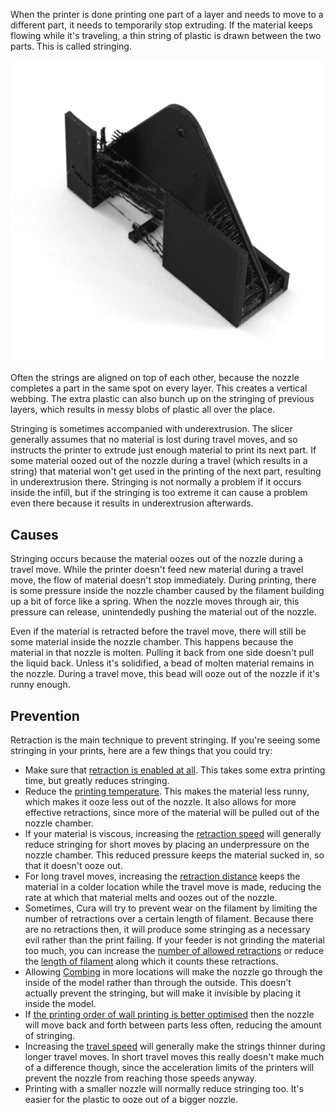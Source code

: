 When the printer is done printing one part of a layer and needs to move to a different part, it needs to temporarily stop extruding. If the material keeps flowing while it's traveling, a thin string of plastic is drawn between the two parts. This is called stringing.

![Thin lines of plastic are visible where the nozzle moved from one part to another](../images/stringing.jpg)

Often the strings are aligned on top of each other, because the nozzle completes a part in the same spot on every layer. This creates a vertical webbing. The extra plastic can also bunch up on the stringing of previous layers, which results in messy blobs of plastic all over the place.

Stringing is sometimes accompanied with underextrusion. The slicer generally assumes that no material is lost during travel moves, and so instructs the printer to extrude just enough material to print its next part. If some material oozed out of the nozzle during a travel (which results in a string) that material won't get used in the printing of the next part, resulting in underextrusion there. Stringing is not normally a problem if it occurs inside the infill, but if the stringing is too extreme it can cause a problem even there because it results in underextrusion afterwards.

Causes
----
Stringing occurs because the material oozes out of the nozzle during a travel move. While the printer doesn't feed new material during a travel move, the flow of material doesn't stop immediately. During printing, there is some pressure inside the nozzle chamber caused by the filament building up a bit of force like a spring. When the nozzle moves through air, this pressure can release, unintendedly pushing the material out of the nozzle.

Even if the material is retracted before the travel move, there will still be some material inside the nozzle chamber. This happens because the material in that nozzle is molten. Pulling it back from one side doesn't pull the liquid back. Unless it's solidified, a bead of molten material remains in the nozzle. During a travel move, this bead will ooze out of the nozzle if it's runny enough.

Prevention
----
Retraction is the main technique to prevent stringing. If you're seeing some stringing in your prints, here are a few things that you could try:
* Make sure that [retraction is enabled at all](../travel/retraction_enable.md). This takes some extra printing time, but greatly reduces stringing.
* Reduce the [printing temperature](../material/material_print_temperature.md). This makes the material less runny, which makes it ooze less out of the nozzle. It also allows for more effective retractions, since more of the material will be pulled out of the nozzle chamber.
* If your material is viscous, increasing the [retraction speed](../travel/retraction_speed.md) will generally reduce stringing for short moves by placing an underpressure on the nozzle chamber. This reduced pressure keeps the material sucked in, so that it doesn't ooze out.
* For long travel moves, increasing the [retraction distance](../travel/retraction_amount.md) keeps the material in a colder location while the travel move is made, reducing the rate at which that material melts and oozes out of the nozzle.
* Sometimes, Cura will try to prevent wear on the filament by limiting the number of retractions over a certain length of filament. Because there are no retractions then, it will produce some stringing as a necessary evil rather than the print failing. If your feeder is not grinding the material too much, you can increase the [number of allowed retractions](../travel/retraction_count_max.md) or reduce the [length of filament](../travel/retraction_extrusion_window.md) along which it counts these retractions.
* Allowing [Combing](../travel/retraction_combing.md) in more locations will make the nozzle go through the inside of the model rather than through the outside. This doesn't actually prevent the stringing, but will make it invisible by placing it inside the model.
* If [the printing order of wall printing is better optimised](../shell/optimize_wall_printing_order.md) then the nozzle will move back and forth between parts less often, reducing the amount of stringing.
* Increasing the [travel speed](../speed/speed_travel.md) will generally make the strings thinner during longer travel moves. In short travel moves this really doesn't make much of a difference though, since the acceleration limits of the printers will prevent the nozzle from reaching those speeds anyway.
* Printing with a smaller nozzle will normally reduce stringing too. It's easier for the plastic to ooze out of a bigger nozzle.